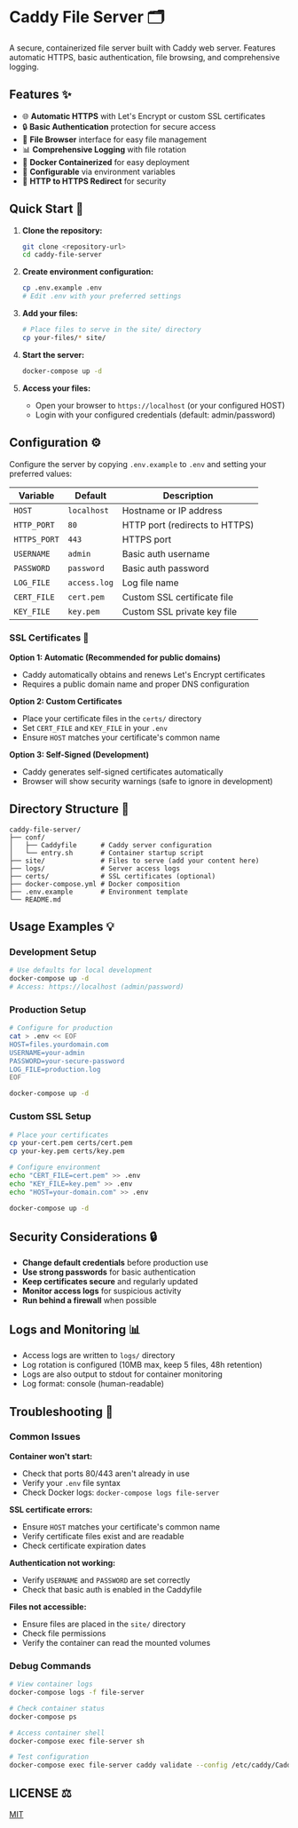 # Caddy File Server 🗂️

A secure, containerized file server built with Caddy web server. Features automatic HTTPS, basic authentication, file browsing, and comprehensive logging.

## Features ✨

-   🌐 **Automatic HTTPS** with Let's Encrypt or custom SSL certificates
-   🔒 **Basic Authentication** protection for secure access
-   📁 **File Browser** interface for easy file management
-   📊 **Comprehensive Logging** with file rotation
-   🐳 **Docker Containerized** for easy deployment
-   🔧 **Configurable** via environment variables
-   🚀 **HTTP to HTTPS Redirect** for security

## Quick Start 🚀

1. **Clone the repository:**

    ```bash
    git clone <repository-url>
    cd caddy-file-server
    ```

2. **Create environment configuration:**

    ```bash
    cp .env.example .env
    # Edit .env with your preferred settings
    ```

3. **Add your files:**

    ```bash
    # Place files to serve in the site/ directory
    cp your-files/* site/
    ```

4. **Start the server:**

    ```bash
    docker-compose up -d
    ```

5. **Access your files:**
    - Open your browser to `https://localhost` (or your configured HOST)
    - Login with your configured credentials (default: admin/password)

## Configuration ⚙️

Configure the server by copying `.env.example` to `.env` and setting your preferred values:

| Variable     | Default      | Description                    |
| ------------ | ------------ | ------------------------------ |
| `HOST`       | `localhost`  | Hostname or IP address         |
| `HTTP_PORT`  | `80`         | HTTP port (redirects to HTTPS) |
| `HTTPS_PORT` | `443`        | HTTPS port                     |
| `USERNAME`   | `admin`      | Basic auth username            |
| `PASSWORD`   | `password`   | Basic auth password            |
| `LOG_FILE`   | `access.log` | Log file name                  |
| `CERT_FILE`  | `cert.pem`   | Custom SSL certificate file    |
| `KEY_FILE`   | `key.pem`    | Custom SSL private key file    |

### SSL Certificates 🔐

**Option 1: Automatic (Recommended for public domains)**

-   Caddy automatically obtains and renews Let's Encrypt certificates
-   Requires a public domain name and proper DNS configuration

**Option 2: Custom Certificates**

-   Place your certificate files in the `certs/` directory
-   Set `CERT_FILE` and `KEY_FILE` in your `.env`
-   Ensure `HOST` matches your certificate's common name

**Option 3: Self-Signed (Development)**

-   Caddy generates self-signed certificates automatically
-   Browser will show security warnings (safe to ignore in development)

## Directory Structure 📂

```
caddy-file-server/
├── conf/
│   ├── Caddyfile      # Caddy server configuration
│   └── entry.sh       # Container startup script
├── site/              # Files to serve (add your content here)
├── logs/              # Server access logs
├── certs/             # SSL certificates (optional)
├── docker-compose.yml # Docker composition
├── .env.example       # Environment template
└── README.md
```

## Usage Examples 💡

### Development Setup

```bash
# Use defaults for local development
docker-compose up -d
# Access: https://localhost (admin/password)
```

### Production Setup

```bash
# Configure for production
cat > .env << EOF
HOST=files.yourdomain.com
USERNAME=your-admin
PASSWORD=your-secure-password
LOG_FILE=production.log
EOF

docker-compose up -d
```

### Custom SSL Setup

```bash
# Place your certificates
cp your-cert.pem certs/cert.pem
cp your-key.pem certs/key.pem

# Configure environment
echo "CERT_FILE=cert.pem" >> .env
echo "KEY_FILE=key.pem" >> .env
echo "HOST=your-domain.com" >> .env

docker-compose up -d
```

## Security Considerations 🔒

-   **Change default credentials** before production use
-   **Use strong passwords** for basic authentication
-   **Keep certificates secure** and regularly updated
-   **Monitor access logs** for suspicious activity
-   **Run behind a firewall** when possible

## Logs and Monitoring 📊

-   Access logs are written to `logs/` directory
-   Log rotation is configured (10MB max, keep 5 files, 48h retention)
-   Logs are also output to stdout for container monitoring
-   Log format: console (human-readable)

## Troubleshooting 🔧

### Common Issues

**Container won't start:**

-   Check that ports 80/443 aren't already in use
-   Verify your `.env` file syntax
-   Check Docker logs: `docker-compose logs file-server`

**SSL certificate errors:**

-   Ensure `HOST` matches your certificate's common name
-   Verify certificate files exist and are readable
-   Check certificate expiration dates

**Authentication not working:**

-   Verify `USERNAME` and `PASSWORD` are set correctly
-   Check that basic auth is enabled in the Caddyfile

**Files not accessible:**

-   Ensure files are placed in the `site/` directory
-   Check file permissions
-   Verify the container can read the mounted volumes

### Debug Commands

```bash
# View container logs
docker-compose logs -f file-server

# Check container status
docker-compose ps

# Access container shell
docker-compose exec file-server sh

# Test configuration
docker-compose exec file-server caddy validate --config /etc/caddy/Caddyfile
```

## LICENSE :balance_scale:

[MIT](./LICENSE)
